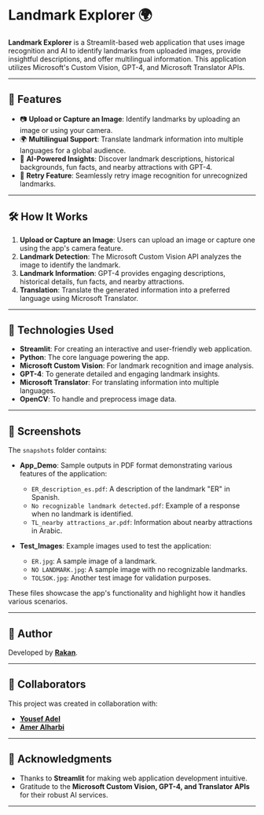# Landmark Explorer 🌍

**Landmark Explorer** is a Streamlit-based web application that uses image recognition and AI to identify landmarks from uploaded images, provide insightful descriptions, and offer multilingual information. This application utilizes Microsoft's Custom Vision, GPT-4, and Microsoft Translator APIs.

---

## 🚀 Features

- 📷 **Upload or Capture an Image**: Identify landmarks by uploading an image or using your camera.
- 🌍 **Multilingual Support**: Translate landmark information into multiple languages for a global audience.
- 🤖 **AI-Powered Insights**: Discover landmark descriptions, historical backgrounds, fun facts, and nearby attractions with GPT-4.
- 🔄 **Retry Feature**: Seamlessly retry image recognition for unrecognized landmarks.

---

## 🛠️ How It Works

1. **Upload or Capture an Image**: Users can upload an image or capture one using the app's camera feature.
2. **Landmark Detection**: The Microsoft Custom Vision API analyzes the image to identify the landmark.
3. **Landmark Information**: GPT-4 provides engaging descriptions, historical details, fun facts, and nearby attractions.
4. **Translation**: Translate the generated information into a preferred language using Microsoft Translator.

---

## 🔧 Technologies Used

- **Streamlit**: For creating an interactive and user-friendly web application.
- **Python**: The core language powering the app.
- **Microsoft Custom Vision**: For landmark recognition and image analysis.
- **GPT-4**: To generate detailed and engaging landmark insights.
- **Microsoft Translator**: For translating information into multiple languages.
- **OpenCV**: To handle and preprocess image data.

---

## 📸 Screenshots

The `snapshots` folder contains:

- **App_Demo**: Sample outputs in PDF format demonstrating various features of the application:
  - `ER_description_es.pdf`: A description of the landmark "ER" in Spanish.
  - `No recognizable landmark detected.pdf`: Example of a response when no landmark is identified.
  - `TL_nearby attractions_ar.pdf`: Information about nearby attractions in Arabic.

- **Test_Images**: Example images used to test the application:
  - `ER.jpg`: A sample image of a landmark.
  - `NO LANDMARK.jpg`: A sample image with no recognizable landmarks.
  - `TOLSOK.jpg`: Another test image for validation purposes.

These files showcase the app's functionality and highlight how it handles various scenarios.

---

## 👤 Author

Developed by **[Rakan](https://github.com/RakanBA)**.

---

## 🤝 Collaborators

This project was created in collaboration with:

- **[Yousef Adel](https://github.com/yousef-adel20)**
- **[Amer Alharbi](https://github.com/amer-alharbi)**

---

## 🎉 Acknowledgments

- Thanks to **Streamlit** for making web application development intuitive.
- Gratitude to the **Microsoft Custom Vision, GPT-4, and Translator APIs** for their robust AI services.

---
